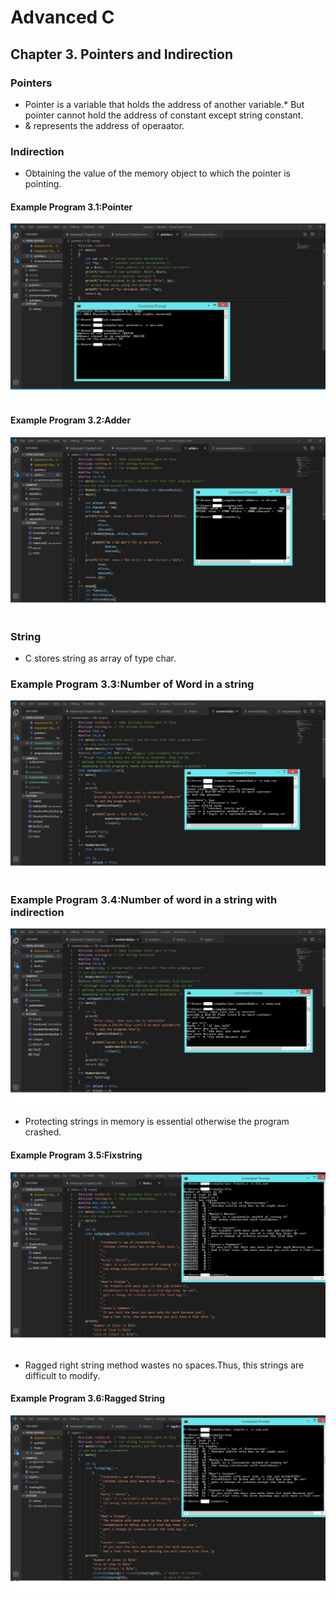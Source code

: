 # Advanced C 

## Chapter 3. Pointers and Indirection

### Pointers

* Pointer is a variable that holds the address of another variable.* But pointer cannot hold the address of constant except string constant.
* & represents the address of operaator.

### Indirection

* Obtaining the value of the memory object to which the pointer is pointing.

#### Example Program 3.1:Pointer

![Pointer Example Program](images/Ex1-Pointer-chapter3.png)

#### Example Program 3.2:Adder

![Adder Example Program](images/Ex2-Adderad-chapter3.png)

### String

* C stores string as array of type char.

### Example Program 3.3:Number of Word in a string

![Finding Number of word in a string- Example Program](images/Ex3-Numword-chapter3.png)

### Example Program 3.4:Number of word in a string with indirection

![Finding Number of word in a string with indirection- Example Program](images/Ex4-NumwordadA-chapter3.png)

* Protecting strings in memory is essential otherwise the program crashed.

#### Example Program 3.5:Fixstring

![Fixstr Example Program](images/Ex5-fixstr-chapter3.png)

* Ragged right string method wastes no spaces.Thus, this strings are difficult to modify.

#### Example Program 3.6:Ragged String

![Ragged String Example Program](images/Ex6-ragstr-chapter3.png)